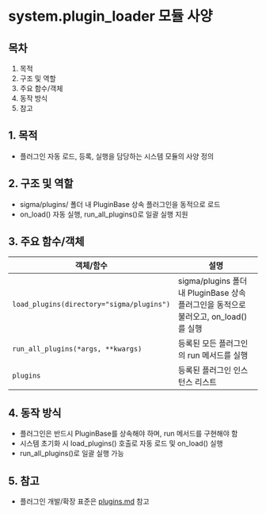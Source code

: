 # system.plugin_loader 모듈 사양

## 목차
1. 목적
2. 구조 및 역할
3. 주요 함수/객체
4. 동작 방식
5. 참고

## 1. 목적
- 플러그인 자동 로드, 등록, 실행을 담당하는 시스템 모듈의 사양 정의

## 2. 구조 및 역할
 - sigma/plugins/ 폴더 내 PluginBase 상속 플러그인을 동적으로 로드
- on_load() 자동 실행, run_all_plugins()로 일괄 실행 지원

## 3. 주요 함수/객체
| 객체/함수 | 설명 |
|-----------|------|
| `load_plugins(directory="sigma/plugins")` | sigma/plugins 폴더 내 PluginBase 상속 플러그인을 동적으로 불러오고, on_load()를 실행 |
| `run_all_plugins(*args, **kwargs)` | 등록된 모든 플러그인의 run 메서드를 실행 |
| `plugins` | 등록된 플러그인 인스턴스 리스트 |

## 4. 동작 방식
- 플러그인은 반드시 PluginBase를 상속해야 하며, run 메서드를 구현해야 함
- 시스템 초기화 시 load_plugins() 호출로 자동 로드 및 on_load() 실행
- run_all_plugins()로 일괄 실행 가능

## 5. 참고
- 플러그인 개발/확장 표준은 [plugins.md](plugins.md) 참고
